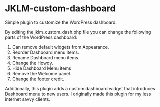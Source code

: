 JKLM-custom-dashboard
=====================

Simple plugin to customize the WordPress dashboard. 

By editing the jklm_custom_dash.php file you can change the following parts of the WordPress dashboard:

1. Can remove default widgets from Appearance.
2. Reorder Dashboard menu items.
3. Rename Dashboard menu items.
4. Change the Howdy.
5. Hide Dashboard Menu items
6. Remove the Welcome panel.
7. Change the footer credit.

Additionally, this plugin adds a custom dashboard widget that introduces Dashboard menu to new users. I originally made
this plugin for my less internet savvy clients. 
